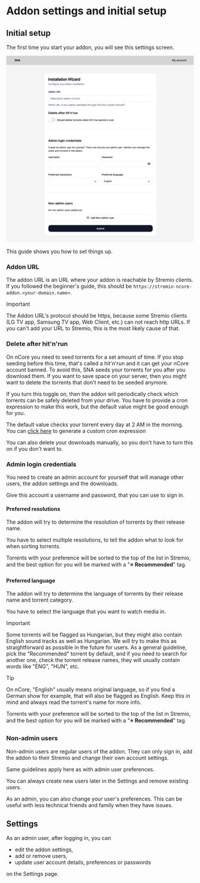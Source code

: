 # Addon settings and initial setup

## Initial setup

The first time you start your addon, you will see this settings screen.

![Installation wizard](assets/installation-wizard.png)

This guide shows you how to set things up.

### Addon URL

The addon URL is an URL where your addon is reachable by Stremio clients. If you followed the beginner's guide, this should be `https://stremio-ncore-addon.<your-domain.name>`.

> [!IMPORTANT]
> The Addon URL's protocol should be https, because some Stremio clients (LG TV app, Samsung TV app, Web Client, etc.) can not reach http URLs.
> If you can't add your URL to Stremio, this is the most likely cause of that.

### Delete after hit'n'run

On nCore you need to seed torrents for a set amount of time. If you stop seeding before this time, that's called a hit'n'run and it can get your nCore account banned.
To avoid this, SNA seeds your torrents for you after you download them.
If you want to save space on your server, then you might want to delete the torrents that don't need to be seeded anymore.

If you turn this toggle on, then the addon will periodically check which torrents can be safely deleted from your drive.
You have to provide a cron expression to make this work, but the default value might be good enough for you.

The default value checks your torrent every day at 2 AM in the morning. You can [click here](https://crontab.guru/#0_2_*_*_*) to generate a custom cron expression

You can also delete your downloads manually, so you don't have to turn this on if you don't want to.

### Admin login credentials

You need to create an admin account for yourself that will manage other users, the addon settings and the downloads.

Give this account a username and password, that you can use to sign in.

#### Preferred resolutions

The addon will try to determine the resolution of torrents by their release name.

You have to select multiple resolutions, to tell the addon what to look for when sorting torrents.

Torrents with your preference will be sorted to the top of the list in Stremio, and the best option for you will be marked with a "**⭐️ Recommended**" tag.

#### Preferred language

The addon will try to determine the language of torrents by their release name and torrent category.

You have to select the language that you want to watch media in.

> [!IMPORTANT]
> Some torrents will be flagged as Hungarian, but they might also contain English sound tracks as well as Hungarian. We will try to make this as straightforward as possible in the future for users.
> As a general guideline, pick the "Recommended" torrent by default, and if you need to search for another one, check the torrent release names, they will usually contain words like "ENG", "HUN", etc.

> [!TIP]
> On nCore, "English" usually means original language, so if you find a German show for example, that will also be flagged as English.
> Keep this in mind and always read the torrent's name for more info.

Torrents with your preference will be sorted to the top of the list in Stremio, and the best option for you will be marked with a "**⭐️ Recommended**" tag.

### Non-admin users

Non-admin users are regular users of the addon. They can only sign in, add the addon to their Stremio and change their own account settings.

Same guidelines apply here as with admin user preferences.

You can always create new users later in the Settings and remove existing users.

As an admin, you can also change your user's preferences. This can be useful with less technical friends and family when they have issues.

## Settings

As an admin user, after logging in, you can

- edit the addon settings,
- add or remove users,
- update user account details, preferences or passwords

on the Settings page.
